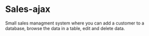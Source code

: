 # Sales-ajax

Small sales managment system where you can add a customer to a database, browse the data in a table, edit and delete data.




